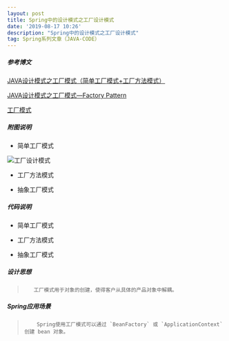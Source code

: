 ```yaml
---
layout: post
title: Spring中的设计模式之工厂设计模式
date: '2019-08-17 10:26'
description: "Spring中的设计模式之工厂设计模式"
tag: Spring系列文章（JAVA-CODE）
---
```


##### 参考博文

[JAVA设计模式之工厂模式（简单工厂模式+工厂方法模式）](https://blog.csdn.net/jason0539/article/details/23020989)

[JAVA设计模式之工厂模式—Factory Pattern](https://www.cnblogs.com/carryjack/p/7709861.html)

[工厂模式](https://www.runoob.com/design-pattern/factory-pattern.html)

##### 附图说明

- 简单工厂模式

![工厂设计模式](./工厂设计模式.png)

- 工厂方法模式

- 抽象工厂模式

##### 代码说明

- 简单工厂模式

- 工厂方法模式

- 抽象工厂模式

##### 设计思想

>        工厂模式用于对象的创建，使得客户从具体的产品对象中解耦。

##### Spring应用场景

>         Spring使用工厂模式可以通过 `BeanFactory` 或 `ApplicationContext` 创建 bean 对象。
